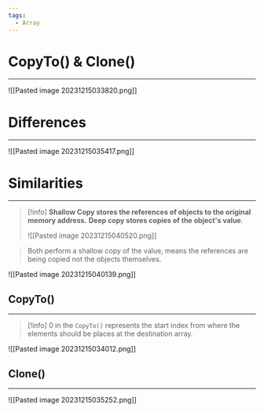 ```yaml
---
tags:
  - Array
---
```



# CopyTo() & Clone()
---

![[Pasted image 20231215033820.png]]

# Differences
---

![[Pasted image 20231215035417.png]]

# Similarities
---

>[!info]
>**Shallow Copy stores the references of objects to the original memory address.** **Deep copy stores copies of the object's value**.
>
>![[Pasted image 20231215040520.png]]


> Both perform a shallow copy of the value, means the references are being copied not the objects themselves.

![[Pasted image 20231215040139.png]]

## CopyTo()
---

>[!info]
> 0 in the `CopyTo()` represents the start index from where the elements should be places at the destination array.

![[Pasted image 20231215034012.png]]


## Clone()
---

![[Pasted image 20231215035252.png]]






